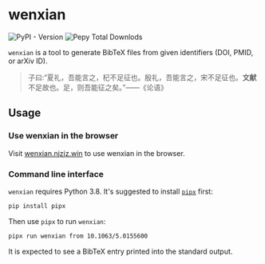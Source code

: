 # wenxian

![PyPI - Version](https://img.shields.io/pypi/v/wenxian)
![Pepy Total Downlods](https://img.shields.io/pepy/dt/wenxian)

`wenxian` is a tool to generate BibTeX files from given identifiers (DOI, PMID, or arXiv ID).

> 子曰:“夏礼，吾能言之，杞不足征也。殷礼，吾能言之，宋不足征也。<b>文献</b>不足故也。足，则吾能征之矣。”——《论语》

## Usage

### Use wenxian in the browser

Visit [wenxian.njzjz.win](https://wenxian.njzjz.win) to use wenxian in the browser.

### Command line interface

`wenxian` requires Python 3.8. It's suggested to install [`pipx`](https://github.com/pypa/pipx) first:

```sh
pip install pipx
```

Then use `pipx` to run `wenxian`:

```sh
pipx run wenxian from 10.1063/5.0155600
```

It is expected to see a BibTeX entry printed into the standard output.
